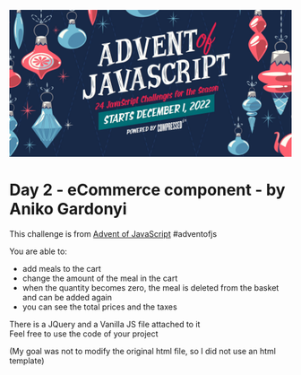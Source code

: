 ![Advent of JavaScript](./images/adventOfJs_header_pic.jpg)

# Day 2 - eCommerce component - by Aniko Gardonyi

This challenge is from [Advent of JavaScript](https://www.adventofjs.com/) #adventofjs

You are able to:
- add meals to the cart
- change the amount of the meal in the cart
- when the quantity becomes zero, the meal is deleted from the basket and can be added again
- you can see the total prices and the taxes

There is a JQuery and a Vanilla JS file attached to it<br>
Feel free to use the code of your project

(My goal was not to modify the original html file, so I did not use an html template)
